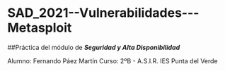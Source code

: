 # SAD_2021--Vulnerabilidades---Metasploit

##Práctica del módulo de ***Seguridad y Alta Disponibilidad***

Alumno: Fernando Páez Martín
Curso: 2ºB - A.S.I.R.
IES Punta del Verde

